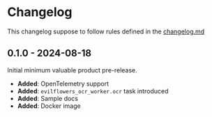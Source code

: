# Changelog

This changelog suppose to follow rules defined in the [changelog.md](https://changelog.md)

## 0.1.0 - 2024-08-18

Initial minimum valuable product pre-release.

- **Added**: OpenTelemetry support
- **Added**: `evilflowers_ocr_worker.ocr` task introduced
- **Added**: Sample docs
- **Added**: Docker image
